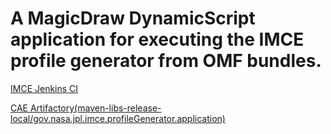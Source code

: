 # A MagicDraw DynamicScript application for executing the IMCE profile generator from OMF bundles.

[IMCE Jenkins CI](https://imce-jenkins.jpl.nasa.gov/view/IMCE%20Profiles%20and%20Libraries/job/gov.nasa.jpl.imce.profileGenerator.application/)

[CAE Artifactory(maven-libs-release-local/gov.nasa.jpl.imce.profileGenerator.application)](https://cae-artifactory.jpl.nasa.gov/artifactory/webapp/#/artifacts/browse/tree/General/maven-libs-release-local/gov/nasa/jpl/imce/gov.nasa.jpl.imce.profileGenerator.application_2.11)